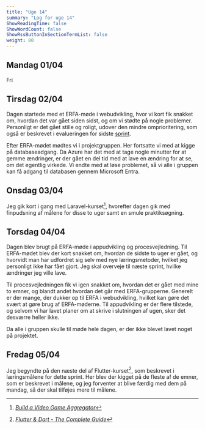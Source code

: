 ```yaml
---
title: "Uge 14"
summary: "Log for uge 14"
ShowReadingTime: false
ShowWordCount: false
ShowRssButtonInSectionTermList: false
weight: 80
---
```


## Mandag 01/04

Fri

## Tirsdag 02/04

Dagen startede med et ERFA-møde i webudvikling, hvor vi kort fik snakket om, hvordan det var gået siden sidst, og om vi stødte på nogle problemer.
Personligt er det gået stille og roligt, udover den mindre omprioritering, som også er beskrevet i evalueringen for sidste [sprint](/plan/uge-11-12/#evaluering).

Efter ERFA-mødet mødtes vi i projektgruppen. Her fortsatte vi med at kigge på databaseadgang.
Da Azure har det med at tage nogle minutter for at gemme ændringer, er der gået en del tid med at lave en ændring for at se, om det egentlig virkede.
Vi endte med at løse problemet, så vi alle i gruppen kan få adgang til databasen gennem Microsoft Entra.


## Onsdag 03/04

Jeg gik kort i gang med Laravel-kurset[^1], hvorefter dagen gik med finpudsning af målene for disse to uger samt en smule praktiksøgning.


## Torsdag 04/04

Dagen blev brugt på ERFA-møde i appudvikling og procesvejledning.
Til ERFA-mødet blev der kort snakket om, hvordan de sidste to uger er gået, og hvorvidt man har udfordret sig selv med nye læringsmetoder, hvilket jeg personligt ikke har fået gjort.
Jeg skal overveje til næste sprint, hvilke ændringer jeg ville lave.

Til procesvejledningen fik vi igen snakket om, hvordan det er gået med mine to emner, og blandt andet hvordan det går med ERFA-grupperne.
Generelt er der mange, der dukker op til ERFA i webudvikling, hvilket kan gøre det svært at gøre brug af ERFA-møderne.
Til appudvikling er der flere tilstede, og selvom vi har lavet planer om at skrive i slutningen af ugen, sker det desværre heller ikke.

Da alle i gruppen skulle til møde hele dagen, er der ikke blevet lavet noget på projektet.


## Fredag 05/04

Jeg begyndte på den næste del af Flutter-kurset[^2], som beskrevet i læringsmålene for dette sprint.
Her blev der kigget på de fleste af de emner, som er beskrevet i målene, og jeg forventer at blive færdig med dem på mandag, så der skal tilføjes mere til målene.

[^1]: [*Build a Video Game Aggregator*](https://laracasts.com/series/build-a-video-game-aggregator)
[^2]: [*Flutter & Dart - The Complete Guide*](https://www.udemy.com/course/learn-flutter-dart-to-build-ios-android-apps/)